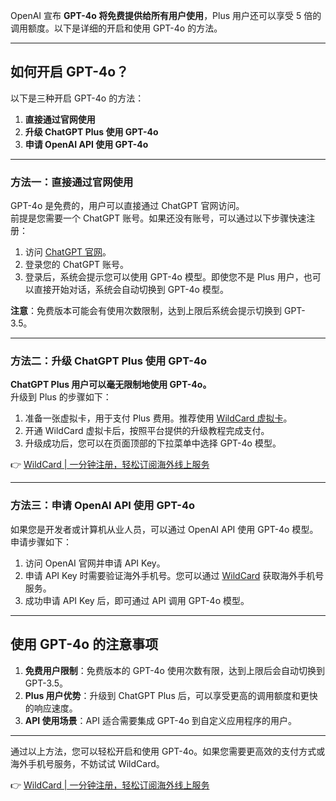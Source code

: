 OpenAI 宣布 **GPT-4o 将免费提供给所有用户使用**，Plus 用户还可以享受 5 倍的调用额度。以下是详细的开启和使用 GPT-4o 的方法。

---

## 如何开启 GPT-4o？

以下是三种开启 GPT-4o 的方法：

1. **直接通过官网使用**  
2. **升级 ChatGPT Plus 使用 GPT-4o**  
3. **申请 OpenAI API 使用 GPT-4o**

---

### 方法一：直接通过官网使用

GPT-4o 是免费的，用户可以直接通过 ChatGPT 官网访问。  
前提是您需要一个 ChatGPT 账号。如果还没有账号，可以通过以下步骤快速注册：

1. 访问 [ChatGPT 官网](https://chatgpt.com/?model=gpt-4o)。  
2. 登录您的 ChatGPT 账号。  
3. 登录后，系统会提示您可以使用 GPT-4o 模型。即使您不是 Plus 用户，也可以直接开始对话，系统会自动切换到 GPT-4o 模型。

**注意**：免费版本可能会有使用次数限制，达到上限后系统会提示切换到 GPT-3.5。

---

### 方法二：升级 ChatGPT Plus 使用 GPT-4o

**ChatGPT Plus 用户可以毫无限制地使用 GPT-4o。**  
升级到 Plus 的步骤如下：

1. 准备一张虚拟卡，用于支付 Plus 费用。推荐使用 [WildCard 虚拟卡](https://bit.ly/bewildcard)。  
2. 开通 WildCard 虚拟卡后，按照平台提供的升级教程完成支付。  
3. 升级成功后，您可以在页面顶部的下拉菜单中选择 GPT-4o 模型。

👉 [WildCard | 一分钟注册，轻松订阅海外线上服务](https://bit.ly/bewildcard)

---

### 方法三：申请 OpenAI API 使用 GPT-4o

如果您是开发者或计算机从业人员，可以通过 OpenAI API 使用 GPT-4o 模型。  
申请步骤如下：

1. 访问 OpenAI 官网并申请 API Key。  
2. 申请 API Key 时需要验证海外手机号。您可以通过 [WildCard](https://bit.ly/bewildcard) 获取海外手机号服务。  
3. 成功申请 API Key 后，即可通过 API 调用 GPT-4o 模型。

---

## 使用 GPT-4o 的注意事项

1. **免费用户限制**：免费版本的 GPT-4o 使用次数有限，达到上限后会自动切换到 GPT-3.5。  
2. **Plus 用户优势**：升级到 ChatGPT Plus 后，可以享受更高的调用额度和更快的响应速度。  
3. **API 使用场景**：API 适合需要集成 GPT-4o 到自定义应用程序的用户。

---

通过以上方法，您可以轻松开启和使用 GPT-4o。如果您需要更高效的支付方式或海外手机号服务，不妨试试 WildCard。

👉 [WildCard | 一分钟注册，轻松订阅海外线上服务](https://bit.ly/bewildcard)